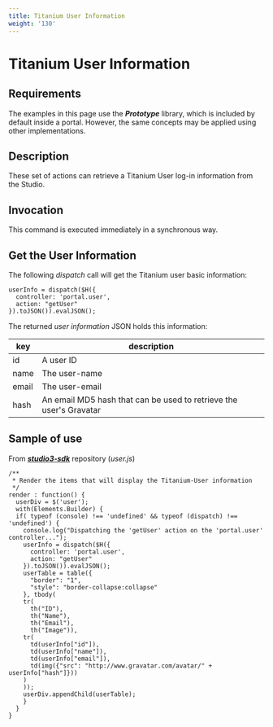 ```yaml
---
title: Titanium User Information
weight: '130'
---
```


# Titanium User Information

## Requirements

The examples in this page use the _**Prototype**_ library, which is included by default inside a portal. However, the same concepts may be applied using other implementations.

## Description

These set of actions can retrieve a Titanium User log-in information from the Studio.

## Invocation

This command is executed immediately in a synchronous way.

## Get the User Information

The following _dispatch_ call will get the Titanium user basic information:

```
userInfo = dispatch($H({
  controller: 'portal.user',
  action: "getUser"
}).toJSON()).evalJSON();
```

The returned _user information_ JSON holds this information:

| key | description |
| --- | --- |
| id | A user ID |
| name | The user-name |
| email | The user-email |
| hash | An email MD5 hash that can be used to retrieve the user's Gravatar |

## Sample of use

From _**[studio3-sdk](https://github.com/aptana/studio3-sdk)**_ repository (_user.js_)

```
/**
 * Render the items that will display the Titanium-User information
 */
render : function() {
  userDiv = $('user');
  with(Elements.Builder) {
  if( typeof (console) !== 'undefined' && typeof (dispatch) !== 'undefined') {
    console.log("Dispatching the 'getUser' action on the 'portal.user' controller...");
    userInfo = dispatch($H({
      controller: 'portal.user',
      action: "getUser"
    }).toJSON()).evalJSON();
    userTable = table({
      "border": "1",
      "style": "border-collapse:collapse"
    }, tbody(
    tr(
      th("ID"),
      th("Name"),
      th("Email"),
      th("Image")),
    tr(
      td(userInfo["id"]),
      td(userInfo["name"]),
      td(userInfo["email"]),
      td(img({"src": "http://www.gravatar.com/avatar/" + userInfo["hash"]}))
    )
    ));
    userDiv.appendChild(userTable);
    }
  }
}
```
